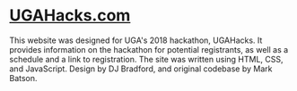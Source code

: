 # [UGAHacks.com](http://ugahacks.com/)

This website was designed for UGA's 2018 hackathon, UGAHacks. It provides information on the hackathon for potential registrants, as well as a schedule and a link to registration.
The site was written using HTML, CSS, and JavaScript. 
Design by DJ Bradford, and original codebase by Mark Batson.